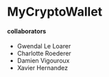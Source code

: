 # MyCryptoWallet

#### collaborators
  * Gwendal Le Loarer
  * Charlotte Roederer
  * Damien Vigouroux
  * Xavier Hernandez
